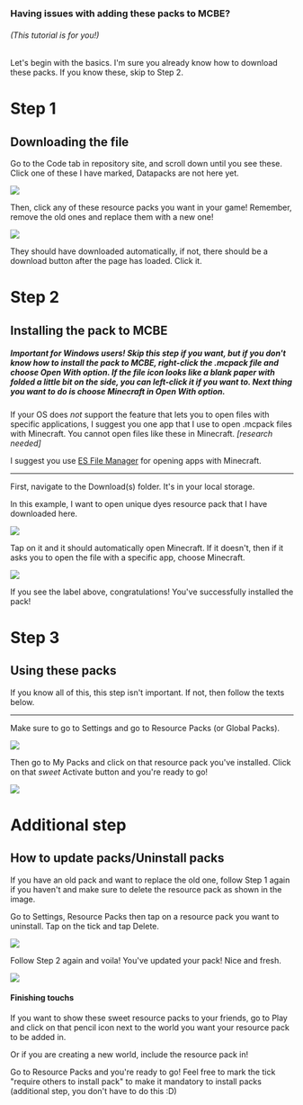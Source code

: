 ### Having issues with adding these packs to MCBE?
###### (This tutorial is for you!)

Let's begin with the basics.
I'm sure you already know how to download these packs.
If you know these, skip to Step 2.

# Step 1
## Downloading the file

Go to the Code tab in repository site, and scroll down until you see these. Click one of these I have marked, Datapacks are not here yet.

![](https://i.ibb.co/Z2kxWPt/sc1.png)

Then, click any of these resource packs you want in your game!
Remember, remove the old ones and replace them with a new one!

![](https://i.ibb.co/6XybyYF/sc2.png)

They should have downloaded automatically, if not, there should be a download button after the page has loaded. Click it.

# Step 2
## Installing the pack to MCBE

##### Important for Windows users! Skip this step if you want, but if you don't know how to install the pack to MCBE, right-click the .mcpack file and choose Open With option. If the file icon looks like a blank paper with folded a little bit on the side, you can left-click it if you want to. Next thing you want to do is choose Minecraft in Open With option.

If your OS does *not* support the feature that lets you to open files with specific applications, I suggest you one app that I use to open .mcpack files with Minecraft.
You cannot open files like these in Minecraft. *[research needed]*

I suggest you use [ES File Manager](https://mega.nz/#!9GgBzIjZ!EtjlpLFhIpsUP40SzUuE6ZBJGjr_TJsvxdWNF_n1FRQ) for opening apps with Minecraft.

---

First, navigate to the Download(s) folder. It's in your local storage.

In this example, I want to open unique dyes resource pack that I have downloaded here.

![](https://i.ibb.co/cN8vcVq/Screenshot-20200817-191354.jpg)

Tap on it and it should automatically open Minecraft. If it doesn't, then if it asks you to open the file with a specific app, choose Minecraft.

![](https://i.ibb.co/wY22L6K/Screenshot-20200817-191545.jpg)

If you see the label above, congratulations! You've successfully installed the pack!

# Step 3
## Using these packs

If you know all of this, this step isn't important. If not, then follow the texts below.

---

Make sure to go to Settings and go to Resource Packs (or Global Packs).

![](https://i.ibb.co/jfGhSd9/Screenshot-20200817-191549.jpg)

Then go to My Packs and click on that resource pack you've installed. Click on that *sweet* Activate button and you're ready to go!

![](https://i.ibb.co/gMx23dd/Screenshot-20200817-192010.jpg)

# Additional step
## How to update packs/Uninstall packs

If you have an old pack and want to replace the old one, follow Step 1 again if you haven't and make sure to delete the resource pack as shown in the image.

Go to Settings, Resource Packs then tap on a resource pack you want to uninstall. Tap on the tick and tap Delete.

![](https://i.ibb.co/DGm3Y0X/Screenshot-20200817-191522.jpg)

Follow Step 2 again and voila! You've updated your pack! Nice and fresh.

![](https://i.ibb.co/KW9FK0w/Screenshot-20200817-194508.jpg)

#### Finishing touchs

If you want to show these sweet resource packs to your friends, go to Play and click on that pencil icon next to the world you want your resource pack to be added in.

Or if you are creating a new world, include the resource pack in!

Go to Resource Packs and you're ready to go! Feel free to mark the tick "require others to install pack" to make it mandatory to install packs (additional step, you don't have to do this :D)
